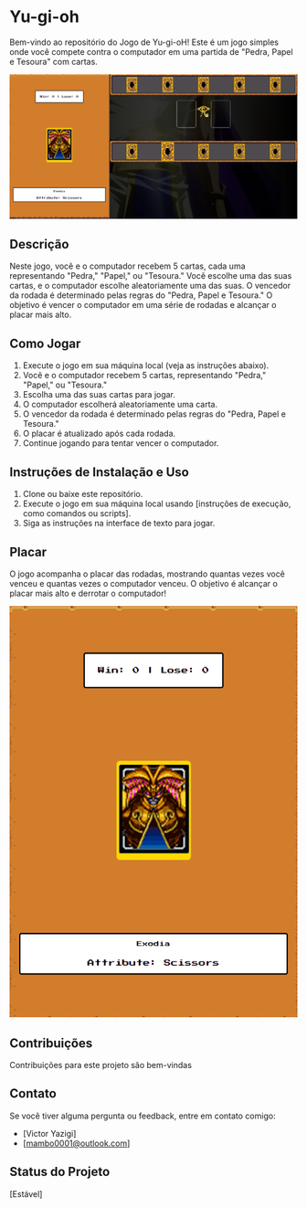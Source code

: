 # Yu-gi-oh

Bem-vindo ao repositório do Jogo de Yu-gi-oH! Este é um jogo simples onde você compete contra o computador em uma partida de "Pedra, Papel e Tesoura" com cartas.

![Exemplo de Jogo](src/assets/icons/game_screenshot.png)

## Descrição

Neste jogo, você e o computador recebem 5 cartas, cada uma representando "Pedra," "Papel," ou "Tesoura." Você escolhe uma das suas cartas, e o computador escolhe aleatoriamente uma das suas. O vencedor da rodada é determinado pelas regras do "Pedra, Papel e Tesoura." O objetivo é vencer o computador em uma série de rodadas e alcançar o placar mais alto.

## Como Jogar

1. Execute o jogo em sua máquina local (veja as instruções abaixo).
2. Você e o computador recebem 5 cartas, representando "Pedra," "Papel," ou "Tesoura."
3. Escolha uma das suas cartas para jogar.
4. O computador escolherá aleatoriamente uma carta.
5. O vencedor da rodada é determinado pelas regras do "Pedra, Papel e Tesoura."
6. O placar é atualizado após cada rodada.
7. Continue jogando para tentar vencer o computador.

## Instruções de Instalação e Uso

1. Clone ou baixe este repositório.
2. Execute o jogo em sua máquina local usando [instruções de execução, como comandos ou scripts].
3. Siga as instruções na interface de texto para jogar.

## Placar

O jogo acompanha o placar das rodadas, mostrando quantas vezes você venceu e quantas vezes o computador venceu. O objetivo é alcançar o placar mais alto e derrotar o computador!

![Placar](src/assets/icons/score.png)

## Contribuições

Contribuições para este projeto são bem-vindas

## Contato

Se você tiver alguma pergunta ou feedback, entre em contato comigo:

- [Victor Yazigi]
- [mambo0001@outlook.com]

## Status do Projeto

[Estável]

